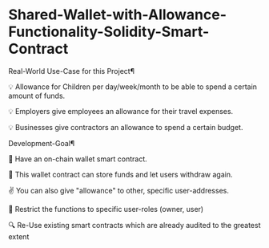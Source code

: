 # Shared-Wallet-with-Allowance-Functionality-Solidity-Smart-Contract
Real-World Use-Case for this Project¶ 

💡 Allowance for Children per day/week/month to be able to spend a certain amount of funds.  

💡 Employers give employees an allowance for their travel expenses.  

💡 Businesses give contractors an allowance to spend a certain budget.  

Development-Goal¶ 

👛 Have an on-chain wallet smart contract.  

💸 This wallet contract can store funds and let users withdraw again.  

✌️ You can also give "allowance" to other, specific user-addresses.  

🚫 Restrict the functions to specific user-roles (owner, user)  

🔍 Re-Use existing smart contracts which are already audited to the greatest extent
